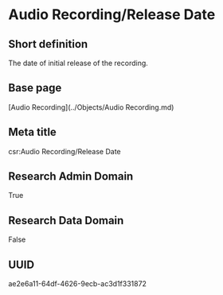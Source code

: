 # Audio Recording/Release Date
## Short definition
The date of initial release of the recording.
## Base page
[Audio Recording](../Objects/Audio Recording.md)
## Meta title
csr:Audio Recording/Release Date
## Research Admin Domain
True
## Research Data Domain
False
## UUID
ae2e6a11-64df-4626-9ecb-ac3d1f331872
